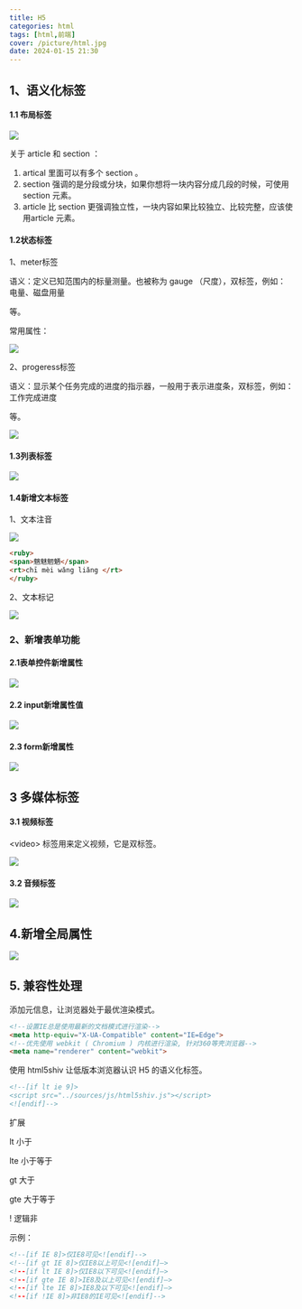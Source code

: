 ```yaml
---
title: H5
categories: html
tags: [html,前端]
cover: /picture/html.jpg
date: 2024-01-15 21:30
---
```




## 1、语义化标签

#### 1.1 布局标签

![](H5/image_lTxGes_hgs.png)

关于 article 和 section ：

1.  artical 里面可以有多个 section 。
2.  section 强调的是分段或分块，如果你想将一块内容分成几段的时候，可使用 section 元素。
3.  article 比 section 更强调独立性，一块内容如果比较独立、比较完整，应该使用article 元素。

#### 1.2状态标签

1、meter标签

语义：定义已知范围内的标量测量。也被称为 gauge （尺度），双标签，例如：电量、磁盘用量

等。

常用属性：

![](H5/image_L_xfaejKXP.png)

2、progeress标签

语义：显示某个任务完成的进度的指示器，一般用于表示进度条，双标签，例如：工作完成进度

等。

![](H5/image_ybemtNMned.png)

#### 1.3列表标签

![](H5/image_BvZ_yEoH4K.png)

#### 1.4新增文本标签

1、文本注音

![](H5/image_WHPyCasUhe.png)

```html
<ruby>
<span>魑魅魍魉</span>
<rt>chī mèi wǎng liǎng </rt>
</ruby>
```

2、文本标记

![](H5/image_fcPRopeO-j.png)

### 2、新增表单功能

#### 2.1表单控件新增属性

![](H5/image_ZoTgUEeCES.png)

#### 2.2 input新增属性值

![](H5/image_R4g5GYw-I1.png)

#### 2.3 form新增属性

![](image/image_uzTyKJH8xY.png)

## 3 多媒体标签

#### 3.1 视频标签

\<video> 标签用来定义视频，它是双标签。

![](H5/image_ILuVciqPaO.png)

#### 3.2 音频标签

![](H5/image_Vx_w0wsUHk.png)

## 4.新增全局属性

![](H5/image_l8Tf0wscup.png)

## 5. 兼容性处理

添加元信息，让浏览器处于最优渲染模式。

```html
<!--设置IE总是使用最新的文档模式进行渲染-->
<meta http-equiv="X-UA-Compatible" content="IE=Edge">
<!--优先使用 webkit ( Chromium ) 内核进行渲染, 针对360等壳浏览器-->
<meta name="renderer" content="webkit">
```

使用 html5shiv 让低版本浏览器认识 H5 的语义化标签。

```html
<!--[if lt ie 9]>
<script src="../sources/js/html5shiv.js"></script>
<![endif]-->
```

扩展

lt 小于

lte 小于等于

gt 大于

gte 大于等于

! 逻辑非

示例：

```html
<!--[if IE 8]>仅IE8可见<![endif]-->
<!--[if gt IE 8]>仅IE8以上可见<![endif]—>
<!--[if lt IE 8]>仅IE8以下可见<![endif]—>
<!--[if gte IE 8]>IE8及以上可见<![endif]—>
<!--[if lte IE 8]>IE8及以下可见<![endif]—>
<!--[if !IE 8]>非IE8的IE可见<![endif]-->
```
